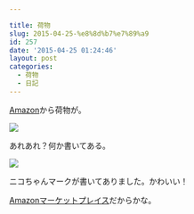 ```yaml
---

title: 荷物
slug: 2015-04-25-%e8%8d%b7%e7%89%a9
id: 257
date: '2015-04-25 01:24:46'
layout: post
categories:
  - 荷物
  - 日記
---
```


[Amazon](http://d.hatena.ne.jp/keyword/Amazon)から荷物が。

![](https://cdn-ak.f.st-hatena.com/images/fotolife/p/peipeipe/20190630/20190630172205.jpg)

あれあれ？何か書いてある。

![](https://cdn-ak.f.st-hatena.com/images/fotolife/p/peipeipe/20190630/20190630171217.jpg)

ニコちゃんマークが書いてありました。かわいい！

[Amazonマーケットプレイス](http://d.hatena.ne.jp/keyword/Amazon%A5%DE%A1%BC%A5%B1%A5%C3%A5%C8%A5%D7%A5%EC%A5%A4%A5%B9)だからかな。